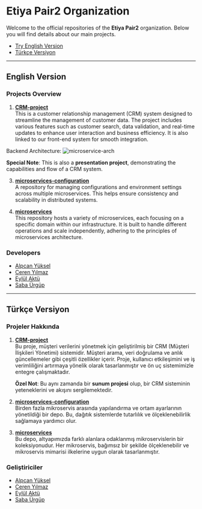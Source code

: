 # Etiya Pair2 Organization

Welcome to the official repositories of the **Etiya Pair2** organization. Below you will find details about our main projects.
- [Try English Version](#english-version) 
- [Türkçe Versiyon](#türkçe-versiyon)

---

## English Version

### Projects Overview

1. **[CRM-project](https://github.com/etiya-pair2/CRM-project)**  
   This is a customer relationship management (CRM) system designed to streamline the management of customer data. The project includes various features such as customer search, data validation, and real-time updates to enhance user interaction and business efficiency. It is also linked to our front-end system for smooth integration.
   
Backend Architecture: ![microservice-arch](https://github.com/user-attachments/assets/d666c101-a67f-40a0-a3f8-0fbdbd69fead)

   **Special Note**: This is also a **presentation project**, demonstrating the capabilities and flow of a CRM system.

3. **[microservices-configuration](https://github.com/etiya-pair2/microservices-configuration)**  
   A repository for managing configurations and environment settings across multiple microservices. This helps ensure consistency and scalability in distributed systems.

4. **[microservices](https://github.com/etiya-pair2/microservices)**  
   This repository hosts a variety of microservices, each focusing on a specific domain within our infrastructure. It is built to handle different operations and scale independently, adhering to the principles of microservices architecture.


### Developers
 - [Alpcan Yüksel](https://github.com/AlpcanYuksel)
 - [Ceren Yılmaz](https://github.com/ceren945)
 - [Eylül Aktü](https://github.com/eylulaktuy)
 - [Saba Ürgüp](https://github.com/SabaUrgup)

---

## Türkçe Versiyon

### Projeler Hakkında

1. **[CRM-project](https://github.com/etiya-pair2/CRM-project)**  
   Bu proje, müşteri verilerini yönetmek için geliştirilmiş bir CRM (Müşteri İlişkileri Yönetimi) sistemidir. Müşteri arama, veri doğrulama ve anlık güncellemeler gibi çeşitli özellikler içerir. Proje, kullanıcı etkileşimini ve iş verimliliğini artırmaya yönelik olarak tasarlanmıştır ve ön uç sistemimizle entegre çalışmaktadır.

   **Özel Not**: Bu aynı zamanda bir **sunum projesi** olup, bir CRM sisteminin yeteneklerini ve akışını sergilemektedir.

2. **[microservices-configuration](https://github.com/etiya-pair2/microservices-configuration)**  
   Birden fazla mikroservis arasında yapılandırma ve ortam ayarlarının yönetildiği bir depo. Bu, dağıtık sistemlerde tutarlılık ve ölçeklenebilirlik sağlamaya yardımcı olur.

3. **[microservices](https://github.com/etiya-pair2/microservices)**  
   Bu depo, altyapımızda farklı alanlara odaklanmış mikroservislerin bir koleksiyonudur. Her mikroservis, bağımsız bir şekilde ölçeklenebilir ve mikroservis mimarisi ilkelerine uygun olarak tasarlanmıştır.

### Geliştiriciler
 - [Alpcan Yüksel](https://github.com/AlpcanYuksel)
 - [Ceren Yılmaz](https://github.com/ceren945)
 - [Eylül Aktü](https://github.com/eylulaktuy)
 - [Saba Ürgüp](https://github.com/SabaUrgup)



